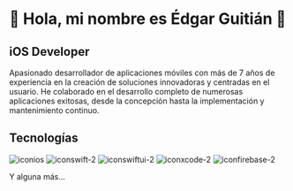 #  Hola, mi nombre es Édgar Guitián 👋

## iOS Developer

Apasionado desarrollador de aplicaciones móviles con más de 7 años de experiencia en la creación de soluciones innovadoras y centradas en el usuario. He colaborado en el desarrollo completo de numerosas aplicaciones exitosas, desde la concepción hasta la implementación y mantenimiento continuo. 

## Tecnologías

![iconios](https://github.com/edgarguitian/edgarguitian/assets/6595032/035bf56c-285b-40e3-9543-36f07920ff3f)
![iconswift-2](https://github.com/edgarguitian/edgarguitian/assets/6595032/d25d2009-502d-4e54-a834-2b08d1cede70)
![iconswiftui-2](https://github.com/edgarguitian/edgarguitian/assets/6595032/f76711d6-1267-4f93-9bf1-0ebfc80e6a5b)
![iconxcode-2](https://github.com/edgarguitian/edgarguitian/assets/6595032/b330e8c5-0f6c-4624-9970-2482e4830383)
![iconfirebase-2](https://github.com/edgarguitian/edgarguitian/assets/6595032/d71c1606-5167-4663-be61-8ec8c4bfa9c3)



Y alguna más...
